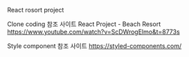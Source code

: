 React rosort project

Clone coding 참조 사이트
React Project - Beach Resort
https://www.youtube.com/watch?v=ScDWrogElmo&t=8773s

Style component 참조 사이트
https://styled-components.com/
